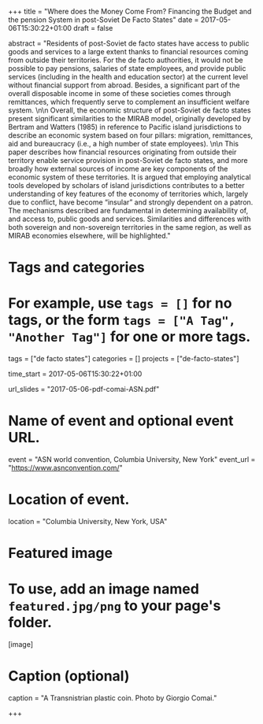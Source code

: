 +++
title = "Where does the Money Come From? Financing the Budget and the pension System in post-Soviet De Facto States"
date = 2017-05-06T15:30:22+01:00
draft = false

abstract = "Residents of post-Soviet de facto states have access to public goods and services to a large extent thanks to financial resources coming from outside their territories. For the de facto authorities, it would not be possible to pay pensions, salaries of state employees, and provide public services (including in the health and education sector) at the current level without financial support from abroad. Besides, a significant part of the overall disposable income in some of these societies comes through remittances, which frequently serve to complement an insufficient welfare system. \n\n Overall, the economic structure of post-Soviet de facto states present significant similarities to the MIRAB model, originally developed by Bertram and Watters (1985) in reference to Pacific island jurisdictions to describe an economic system based on four pillars: migration, remittances, aid and bureaucracy (i.e., a high number of state employees). \n\n This paper describes how financial resources originating from outside their territory enable service provision in post-Soviet de facto states, and more broadly how external sources of income are key components of the economic system of these territories. It is argued that employing analytical tools developed by scholars of island jurisdictions contributes to a better understanding of key features of the economy of territories which, largely due to conflict, have become “insular” and strongly dependent on a patron. The mechanisms described are fundamental in determining availability of, and access to, public goods and services. Similarities and differences with both sovereign and non-sovereign territories in the same region, as well as MIRAB economies elsewhere, will be highlighted."

# Tags and categories
# For example, use `tags = []` for no tags, or the form `tags = ["A Tag", "Another Tag"]` for one or more tags.
tags = ["de facto states"]
categories = []
projects = ["de-facto-states"]

time_start = 2017-05-06T15:30:22+01:00

url_slides = "2017-05-06-pdf-comai-ASN.pdf"

# Name of event and optional event URL.
event = "ASN world convention, Columbia University, New York"
event_url = "https://www.asnconvention.com/"

# Location of event.
location = "Columbia University, New York, USA"


# Featured image
# To use, add an image named `featured.jpg/png` to your page's folder. 
[image]
  # Caption (optional)
  caption = "A Transnistrian plastic coin. Photo by Giorgio Comai."
  


+++
